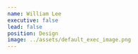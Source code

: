 ```yaml
---
name: William Lee
executive: false
lead: false
position: Design
image: ../assets/default_exec_image.png
---
```

